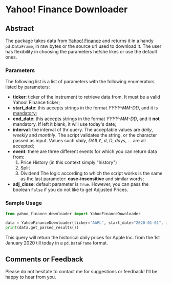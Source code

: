 # Yahoo! Finance Downloader

## Abstract

The package takes data from [Yahoo! Finance](https://finance.yahoo.com) and returns it in a handy `pd.DataFrame`, in raw
bytes or the source url used to download it.
The user has flexibility in choosing the parameters he/she likes or use the default ones.

### Parameters

The following list is a list of parameters with the following enumerators listed by parameters:

- **ticker**: ticker of the instrument to retrieve data from. It must be a valid Yahoo! Finance ticker;
- **start_date**: this accepts strings in the format _YYYY-MM-DD_, and it is <u>mandatory</u>;
- **end_date**: this accepts strings in  the format _YYYY-MM-DD_, and it **not** mandatory. If left it blank, it will use today's date;
- **interval**: the interval of thr query. The acceptable values are _daily_, _weekly_ and _monthly_. The script
validates the string, or the character passed as input. Values such _daily_, _DAILY_, _d_, _D_, _days_, ... are all accepted;
- **event**: there are three different events for which you can return data from:
  1. Price History (in this context simply "history")
  2. Split
  3. Dividend
The logic according to which the script works is the same as the last parameter: **case-insensitive** and similar words;
- **adj_close**: default parameter is `True`. However, you can pass the boolean `False` if you do not like to get
Adjusted Prices.
  
### Sample Usage

```python
from yahoo_finance_downloader import YahooFinanceDownloader

data = YahooFinanceDownloader(ticker="AAPL", start_date="2020-01-01", interval="DAYS", event="H")
print(data.get_parsed_results())
```

This query will return the historical daily prices for Apple Inc. from the 1st January 2020 till today in a 
`pd.DataFrame` format.

## Comments or Feedback

Please do not hesitate to contact me for suggestions or feedback! I'll be happy to hear from you.
